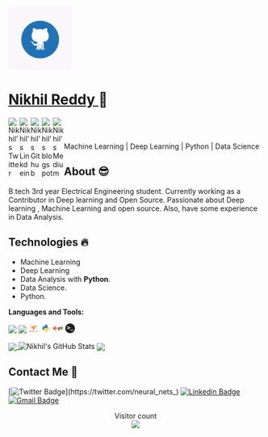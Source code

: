 <img src="https://github.com/nikhilreddybilla28/nikhilreddybilla28/blob/master/githubgif.gif" alt="alt text" width="125" height="125" />


 # <a href="https://www.linkedin.com/in/nikilreddybilla/">Nikhil Reddy </a> 👋
 
 <a href="https://twitter.com/neural_nets_">
  <img align="left" alt="Nikhil's Twitter" width="22px" src="https://cdn.jsdelivr.net/npm/simple-icons@v3/icons/twitter.svg" />
</a>
<a href="https://www.linkedin.com/in/nikilreddybilla/">
  <img align="left" alt="Nikhil's Linkdein" width="22px" src="https://cdn.jsdelivr.net/npm/simple-icons@v3/icons/linkedin.svg" />
</a>
<a href="https://github.com/nikhilreddybilla28">
  <img align="left" alt="Nikhil's Github" width="22px" src="https://cdn.jsdelivr.net/npm/simple-icons@v3/icons/github.svg" />
</a>
<a href="https://imultiarmedbandit.blogspot.com/">
  <img align="left" alt="Nikhil's blogspot" width="22px" src="https://cdn.jsdelivr.net/npm/simple-icons@v3/icons/blog.svg" />
</a>
<a href="https://medium.com/@icrypto1">
  <img align="left" alt="Nikhil's Medium" width="22px" src="https://cdn.jsdelivr.net/npm/simple-icons@v3/icons/medium.svg" />
</a>

<br/>
<br/>

 Machine Learning | Deep Learning | Python |  Data Science 

## About :sunglasses:
B.tech 3rd year Electrical Engineering student. Currently working as a Contributor in Deep learning and Open Source. Passionate about Deep learning , Machine Learning and open source. Also, have some experience in Data Analysis.



## Technologies :fire:
- Machine Learning
- Deep Learning
- Data Analysis with **Python**.
- Data Science.
- Python.


**Languages and Tools:**  

<code><img height="20" src="https://pytorch.org/assets/images/pytorch-logo.png"></code>
<code><img height="20" src="https://docs.fast.ai/images/company_logo.png"></code>
<code><img height="20" src="https://raw.githubusercontent.com/github/explore/80688e429a7d4ef2fca1e82350fe8e3517d3494d/topics/tensorflow/tensorflow.png"></code>
<code><img height="20" src="https://raw.githubusercontent.com/github/explore/80688e429a7d4ef2fca1e82350fe8e3517d3494d/topics/python/python.png"></code>
<code><img height="20" src="https://raw.githubusercontent.com/github/explore/80688e429a7d4ef2fca1e82350fe8e3517d3494d/topics/git/git.png"></code>
<code><img height="20" src="https://raw.githubusercontent.com/github/explore/80688e429a7d4ef2fca1e82350fe8e3517d3494d/topics/terminal/terminal.png"></code>


<a href="https://github.com/nikhilreddybilla28">
  <img align="center" src="https://github-readme-stats.vercel.app/api/top-langs/?username=nikhilreddybilla28&theme=radical&hide=glsl,python" />
</a>

<img src="https://github-readme-stats.vercel.app/api?username=nikhilreddybilla28&&show_icons=true&theme=radical&line_height=27&v=5" alt="Nikhil's GitHub Stats" />


<a href="https://github.com/nikhilreddybilla28/SIIM-ISIC-Melanoma-Classification">
  <!-- Change the `github-readme-stats.nikhilreddybilla28.vercel.app` to `github-readme-stats.vercel.app`  -->
  <img align="center" src="https://github-readme-stats.vercel.app/api/pin/?username=nikhilreddybilla28&repo=SIIM-ISIC-Melanoma-Classification&theme=radical" />
</a>    


##  Contact Me :speech_balloon:
[![Twitter Badge](https://img.shields.io/badge/-@ashwanisng-1ca0f1?style=flat-square&labelColor=1ca0f1&logo=twitter&logoColor=white&link=https://twitter.com/neural_nets_)](https://twitter.com/neural_nets_) [![Linkedin Badge](https://img.shields.io/badge/-ashwanisng-blue?style=flat-square&logo=Linkedin&logoColor=white&link=https://www.linkedin.com/in/nikilreddybilla/)](https://www.linkedin.com/in/nikilreddybilla/) [![Gmail Badge](https://img.shields.io/badge/-nikilreddybilla28@gmail.com-c14438?style=flat-square&logo=Gmail&logoColor=white&link=mailto:nikilreddybilla28@gmail.com)](mailto:nikilreddybilla28@gmail.com) 
<p align="center"> 
  Visitor count<br>
  <img src="https://profile-counter.glitch.me/nikhilreddybilla28/count.svg" />
</p>


<div align="center">


</div>
